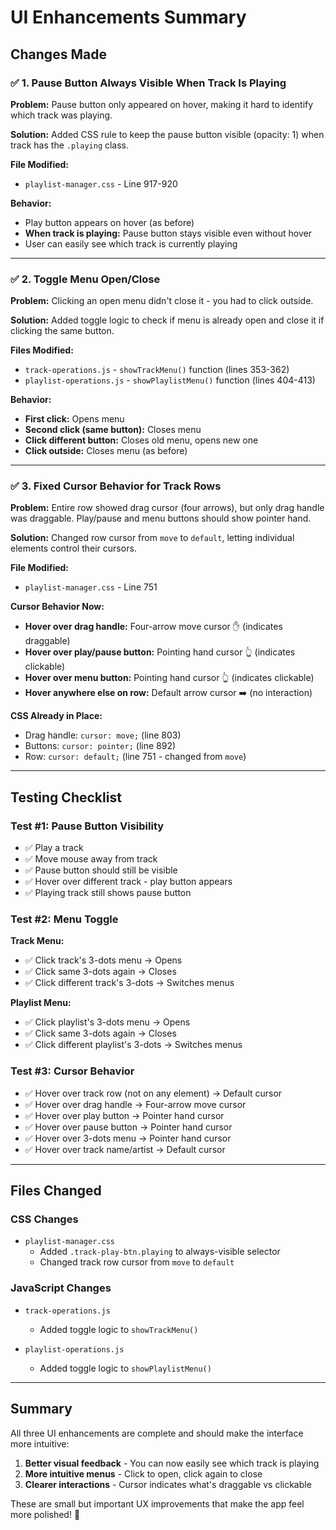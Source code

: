 # UI Enhancements Summary

## Changes Made

### ✅ 1. Pause Button Always Visible When Track Is Playing
**Problem:** Pause button only appeared on hover, making it hard to identify which track was playing.

**Solution:** Added CSS rule to keep the pause button visible (opacity: 1) when track has the `.playing` class.

**File Modified:**
- `playlist-manager.css` - Line 917-920

**Behavior:**
- Play button appears on hover (as before)
- **When track is playing:** Pause button stays visible even without hover
- User can easily see which track is currently playing

---

### ✅ 2. Toggle Menu Open/Close
**Problem:** Clicking an open menu didn't close it - you had to click outside.

**Solution:** Added toggle logic to check if menu is already open and close it if clicking the same button.

**Files Modified:**
- `track-operations.js` - `showTrackMenu()` function (lines 353-362)
- `playlist-operations.js` - `showPlaylistMenu()` function (lines 404-413)

**Behavior:**
- **First click:** Opens menu
- **Second click (same button):** Closes menu
- **Click different button:** Closes old menu, opens new one
- **Click outside:** Closes menu (as before)

---

### ✅ 3. Fixed Cursor Behavior for Track Rows
**Problem:** Entire row showed drag cursor (four arrows), but only drag handle was draggable. Play/pause and menu buttons should show pointer hand.

**Solution:** Changed row cursor from `move` to `default`, letting individual elements control their cursors.

**File Modified:**
- `playlist-manager.css` - Line 751

**Cursor Behavior Now:**
- **Hover over drag handle:** Four-arrow move cursor ✋ (indicates draggable)
- **Hover over play/pause button:** Pointing hand cursor 👆 (indicates clickable)
- **Hover over menu button:** Pointing hand cursor 👆 (indicates clickable)
- **Hover anywhere else on row:** Default arrow cursor ➡️ (no interaction)

**CSS Already in Place:**
- Drag handle: `cursor: move;` (line 803)
- Buttons: `cursor: pointer;` (line 892)
- Row: `cursor: default;` (line 751 - changed from `move`)

---

## Testing Checklist

### Test #1: Pause Button Visibility
- ✅ Play a track
- ✅ Move mouse away from track
- ✅ Pause button should still be visible
- ✅ Hover over different track - play button appears
- ✅ Playing track still shows pause button

### Test #2: Menu Toggle
**Track Menu:**
- ✅ Click track's 3-dots menu → Opens
- ✅ Click same 3-dots again → Closes
- ✅ Click different track's 3-dots → Switches menus

**Playlist Menu:**
- ✅ Click playlist's 3-dots menu → Opens
- ✅ Click same 3-dots again → Closes
- ✅ Click different playlist's 3-dots → Switches menus

### Test #3: Cursor Behavior
- ✅ Hover over track row (not on any element) → Default cursor
- ✅ Hover over drag handle → Four-arrow move cursor
- ✅ Hover over play button → Pointer hand cursor
- ✅ Hover over pause button → Pointer hand cursor
- ✅ Hover over 3-dots menu → Pointer hand cursor
- ✅ Hover over track name/artist → Default cursor

---

## Files Changed

### CSS Changes
- `playlist-manager.css`
  - Added `.track-play-btn.playing` to always-visible selector
  - Changed track row cursor from `move` to `default`

### JavaScript Changes
- `track-operations.js`
  - Added toggle logic to `showTrackMenu()`
  
- `playlist-operations.js`
  - Added toggle logic to `showPlaylistMenu()`

---

## Summary

All three UI enhancements are complete and should make the interface more intuitive:

1. **Better visual feedback** - You can now easily see which track is playing
2. **More intuitive menus** - Click to open, click again to close
3. **Clearer interactions** - Cursor indicates what's draggable vs clickable

These are small but important UX improvements that make the app feel more polished! 🎉
